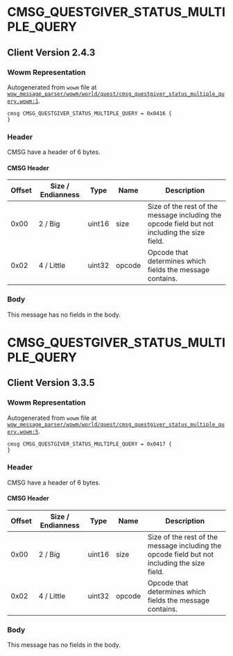 # CMSG_QUESTGIVER_STATUS_MULTIPLE_QUERY

## Client Version 2.4.3

### Wowm Representation

Autogenerated from `wowm` file at [`wow_message_parser/wowm/world/quest/cmsg_questgiver_status_multiple_query.wowm:1`](https://github.com/gtker/wow_messages/tree/main/wow_message_parser/wowm/world/quest/cmsg_questgiver_status_multiple_query.wowm#L1).
```rust,ignore
cmsg CMSG_QUESTGIVER_STATUS_MULTIPLE_QUERY = 0x0416 {
}
```
### Header

CMSG have a header of 6 bytes.

#### CMSG Header

| Offset | Size / Endianness | Type   | Name   | Description |
| ------ | ----------------- | ------ | ------ | ----------- |
| 0x00   | 2 / Big           | uint16 | size   | Size of the rest of the message including the opcode field but not including the size field.|
| 0x02   | 4 / Little        | uint32 | opcode | Opcode that determines which fields the message contains.|

### Body

This message has no fields in the body.

# CMSG_QUESTGIVER_STATUS_MULTIPLE_QUERY

## Client Version 3.3.5

### Wowm Representation

Autogenerated from `wowm` file at [`wow_message_parser/wowm/world/quest/cmsg_questgiver_status_multiple_query.wowm:5`](https://github.com/gtker/wow_messages/tree/main/wow_message_parser/wowm/world/quest/cmsg_questgiver_status_multiple_query.wowm#L5).
```rust,ignore
cmsg CMSG_QUESTGIVER_STATUS_MULTIPLE_QUERY = 0x0417 {
}
```
### Header

CMSG have a header of 6 bytes.

#### CMSG Header

| Offset | Size / Endianness | Type   | Name   | Description |
| ------ | ----------------- | ------ | ------ | ----------- |
| 0x00   | 2 / Big           | uint16 | size   | Size of the rest of the message including the opcode field but not including the size field.|
| 0x02   | 4 / Little        | uint32 | opcode | Opcode that determines which fields the message contains.|

### Body

This message has no fields in the body.

